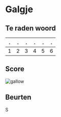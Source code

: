 # Galgje

## Te raden woord

|.|.|.|.|.|.|
|-|-|-|-|-|-|
|1|2|3|4|5|6|

## Score
![gallow](./images/1.png)

## Beurten
S